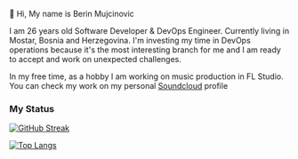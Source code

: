 👋 Hi, My name is Berin Mujcinovic

I am 26 years old Software Developer & DevOps Engineer. Currently living in Mostar, Bosnia and Herzegovina.
I'm investing my time in DevOps operations because it's the most interesting branch for me and I am ready to accept and work on unexpected challenges.

In my free time, as a hobby I am working on music production in FL Studio. You can check my work on my personal [Soundcloud](https://soundcloud.com/berin-muj-inovi) profile

### My Status

[![GitHub Streak](http://github-readme-streak-stats.herokuapp.com?user=BerMu147&theme=dark&background=000000)](https://git.io/streak-stats)

[![Top Langs](https://github-readme-stats.vercel.app/api/top-langs/?username=BerMu147&layout=compact&theme=vision-friendly-dark)](https://github.com/anuraghazra/github-readme-stats)
<!---
BerMu147/BerMu147 is a ✨ special ✨ repository because its `README.md` (this file) appears on your GitHub profile.
You can click the Preview link to take a look at your changes.
--->
